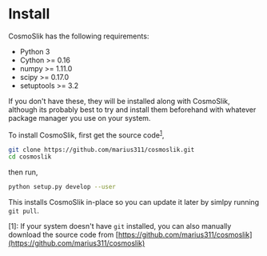 # Install

CosmoSlik has the following requirements:

* Python 3
* Cython >= 0.16
* numpy >= 1.11.0
* scipy >= 0.17.0
* setuptools >= 3.2

If you don't have these, they will be installed along with CosmoSlik, although its probably best to try and install them beforehand with whatever package manager you use on your system. 

To install CosmoSlik, first get the source code<sup>[1](#fn)</sup>, 

```bash
git clone https://github.com/marius311/cosmoslik.git
cd cosmoslik
```

then run, 

```bash
python setup.py develop --user
```

This installs CosmoSlik in-place so you can update it later by simlpy running `git pull`.

<a name="fn">[1]</a>: If your system doesn't have `git` installed, you can also manually download the source code from [https://github.com/marius311/cosmoslik](https://github.com/marius311/cosmoslik)
